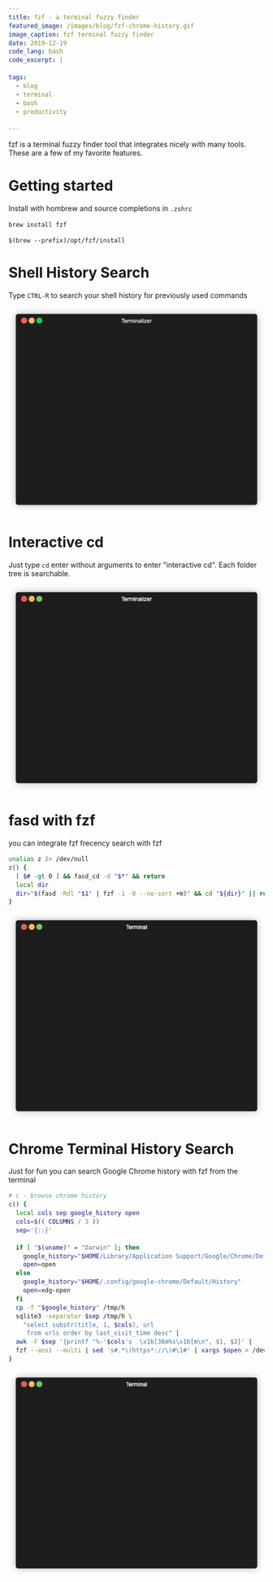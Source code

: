 ```yaml
---
title: fzf - a terminal fuzzy finder
featured_image: /images/blog/fzf-chrome-history.gif
image_caption: fzf terminal fuzzy finder
date: 2019-12-19
code_lang: bash
code_excerpt: |

tags:
  - blog
  - terminal
  - bash
  - productivity

---
```


fzf is a terminal fuzzy finder tool that integrates nicely with many tools. These are a few of my favorite features.

# Getting started
Install with hombrew and source completions in `.zshrc`

`brew install fzf`

`$(brew --prefix)/opt/fzf/install`

# Shell History Search
Type `CTRL-R` to search your shell history for previously used commands

![fzf history search](/images/blog/fzf-history.gif "fzf history search")

# Interactive cd
Just type `cd` enter without arguments to enter "interactive cd". Each folder tree is searchable.


![fzf interactive cd](/images/blog/fzf-cd.gif "interactive cd")

# fasd with fzf
you can integrate fzf frecency search with fzf
``` bash
unalias z 2> /dev/null
z() {
  [ $# -gt 0 ] && fasd_cd -d "$*" && return
  local dir
  dir="$(fasd -Rdl "$1" | fzf -1 -0 --no-sort +m)" && cd "${dir}" || return 1
}
```

![fzf fasd](/images/blog/fzf-fasd.gif "fsf with fasd frecency integration")

# Chrome Terminal History Search
Just for fun you can search Google Chrome history with fzf from the terminal

``` bash
# c - browse chrome history
c() {
  local cols sep google_history open
  cols=$(( COLUMNS / 3 ))
  sep='{::}'

  if [ "$(uname)" = "Darwin" ]; then
    google_history="$HOME/Library/Application Support/Google/Chrome/Default/History"
    open=open
  else
    google_history="$HOME/.config/google-chrome/Default/History"
    open=xdg-open
  fi
  cp -f "$google_history" /tmp/h
  sqlite3 -separator $sep /tmp/h \
    "select substr(title, 1, $cols), url
     from urls order by last_visit_time desc" |
  awk -F $sep '{printf "%-'$cols's  \x1b[36m%s\x1b[m\n", $1, $2}' |
  fzf --ansi --multi | sed 's#.*\(https*://\)#\1#' | xargs $open > /dev/null 2> /dev/null
}

```

![fzf chrome history](/images/blog/fzf-chrome-history.gif "fsf chrome history search")
